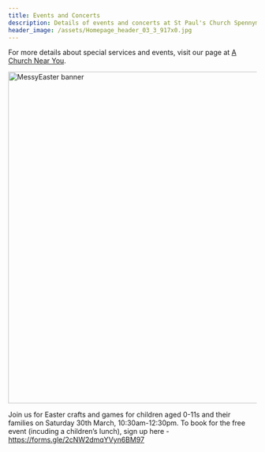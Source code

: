 ```yaml
---
title: Events and Concerts
description: Details of events and concerts at St Paul's Church Spennymoor.
header_image: /assets/Homepage_header_03_3_917x0.jpg
---
```

For more details about special services and events, visit our page at [A Church Near You](https://www.achurchnearyou.com/church/13565/).

<img width="674" alt="MessyEaster banner" src="https://github.com/stpaulsspennymoor/stpaulsspennymoor.github.io/assets/139633336/d1c97cee-26e1-4c43-82ad-7645b05208f4">

Join us for Easter crafts and games for children aged 0-11s and their families on Saturday 30th March, 10:30am-12:30pm. To book for the free event (incuding a children’s lunch), sign up here - https://forms.gle/2cNW2dmqYVyn6BM97

